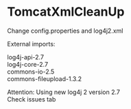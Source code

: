 # TomcatXmlCleanUp

Change config.properties and log4j2.xml

External imports:

log4j-api-2.7  
log4j-core-2.7  
commons-io-2.5  
commons-fileupload-1.3.2  

Attention: 
Using new log4j 2 version 2.7  
Check issues tab
